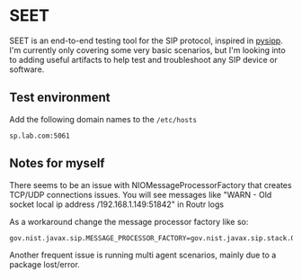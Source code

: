 # SEET

SEET is an end-to-end testing tool for the SIP protocol, inspired in [pysipp](https://github.com/SIPp/pysipp).
I'm currently only covering some very basic scenarios, but I'm looking into to adding useful artifacts
to help test and troubleshoot any SIP device or software.

## Test environment

Add the following domain names to the `/etc/hosts`

`sp.lab.com:5061`

## Notes for myself

There seems to be an issue with NIOMessageProcessorFactory that creates TCP/UDP connections issues.
You will see messages like "WARN - Old socket local ip address /192.168.1.149:51842" in Routr logs

As a workaround change the message processor factory like so:

```
gov.nist.javax.sip.MESSAGE_PROCESSOR_FACTORY=gov.nist.javax.sip.stack.OIOMessageProcessorFactory
```

Another frequent issue is running multi agent scenarios, mainly due to a package lost/error.
